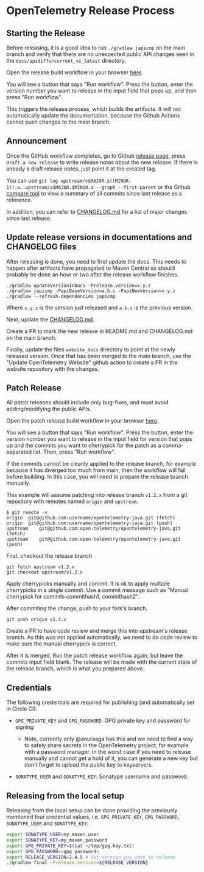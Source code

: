 # OpenTelemetry Release Process

## Starting the Release

Before releasing, it is a good idea to run `./gradlew japicmp` on the main branch
and verify that there are no unexpected public API changes seen in the `docs/apidiffs/current_vs_latest`
directory.

Open the release build workflow in your browser [here](https://github.com/open-telemetry/opentelemetry-java/actions/workflows/release-build.yml).

You will see a button that says "Run workflow". Press the button, enter the version number you want
to release in the input field that pops up, and then press "Run workflow".

This triggers the release process, which builds the artifacts. It will not automatically update the
documentation, because the Github Actions cannot push changes to the main branch.

## Announcement

Once the GitHub workflow completes, go to Github [release
page](https://github.com/open-telemetry/opentelemetry-java/releases), press
`Draft a new release` to write release notes about the new release. If there is already a draft
release notes, just point it at the created tag.

You can use `git log upstream/v$MAJOR.$((MINOR-1)).x..upstream/v$MAJOR.$MINOR.x --graph --first-parent`
or the Github [compare tool](https://github.com/open-telemetry/opentelemetry-java/compare/)
to view a summary of all commits since last release as a reference.

In addition, you can refer to
[CHANGELOG.md](https://github.com/open-telemetry/opentelemetry-java/blob/main/CHANGELOG.md)
for a list of major changes since last release.

## Update release versions in documentations and CHANGELOG files

After releasing is done, you need to first update the docs. This needs to happen after artifacts have propagated
to Maven Central so should probably be done an hour or two after the release workflow finishes.

```
./gradlew updateVersionInDocs -Prelease.version=x.y.z
./gradlew japicmp -PapiBaseVersion=a.b.c -PapiNewVersion=x.y.z
./gradlew --refresh-dependencies japicmp
```

Where `x.y.z` is the version just released and `a.b.c` is the previous version.

Next, update the
[CHANGELOG.md](https://github.com/open-telemetry/opentelemetry-java/blob/main/CHANGELOG.md).

Create a PR to mark the new release in README.md and CHANGELOG.md on the main branch.

Finally, update the files `website_docs` directory to point at the newly released version. Once that has
been merged to the main branch, use the "Update OpenTelemetry Website" github action to create a PR
in the website repository with the changes.

## Patch Release

All patch releases should include only bug-fixes, and must avoid
adding/modifying the public APIs.

Open the patch release build workflow in your browser [here](https://github.com/open-telemetry/opentelemetry-java/actions/workflows/patch-release-build.yml).

You will see a button that says "Run workflow". Press the button, enter the version number you want
to release in the input field for version that pops up and the commits you want to cherrypick for the
patch as a comma-separated list. Then, press "Run workflow".

If the commits cannot be cleanly applied to the release branch, for example because it has diverged
too much from main, then the workflow will fail before building. In this case, you will need to
prepare the release branch manually.

This example will assume patching into release branch `v1.2.x` from a git repository with remotes
named `origin` and `upstream`.

```
$ git remote -v
origin	git@github.com:username/opentelemetry-java.git (fetch)
origin	git@github.com:username/opentelemetry-java.git (push)
upstream	git@github.com:open-telemetry/opentelemetry-java.git (fetch)
upstream	git@github.com:open-telemetry/opentelemetry-java.git (push)
```

First, checkout the release branch

```
git fetch upstream v1.2.x
git checkout upstream/v1.2.x
```

Apply cherrypicks manually and commit. It is ok to apply multiple cherrypicks in a single commit.
Use a commit message such as "Manual cherrypick for commits commithash1, commithash2".

After commiting the change, push to your fork's branch.

```
git push origin v1.2.x
```

Create a PR to have code review and merge this into upstream's release branch. As this was not
applied automatically, we need to do code review to make sure the manual cherrypick is correct.

After it is merged, Run the patch release workflow again, but leave the commits input field blank.
The release will be made with the current state of the release branch, which is what you prepared
above.

## Credentials

The following credentials are required for publishing (and automatically set in Circle CI):

* `GPG_PRIVATE_KEY` and `GPG_PASSWORD`: GPG private key and password for signing
  - Note, currently only @anuraaga has this and we need to find a way to safely share secrets in the
    OpenTelemetry project, for example with a password manager. In the worst case if you need to
    release manually and cannot get a hold of it, you can generate a new key but don't forget to
    upload the public key to keyservers.

* `SONATYPE_USER` and `SONATYPE_KEY`: Sonatype username and password.

## Releasing from the local setup

Releasing from the local setup can be done providing the previously mentioned four credential values, i.e.
`GPG_PRIVATE_KEY`, `GPG_PASSWORD`, `SONATYPE_USER` and `SONATYPE_KEY`:

```sh
export SONATYPE_USER=my_maven_user
export SONATYPE_KEY=my_maven_password
export GPG_PRIVATE_KEY=$(cat ~/tmp/gpg.key.txt)
export GPG_PASSWORD=<gpg password>
export RELEASE_VERSION=2.4.5 # Set version you want to release
./gradlew final -Prelease.version=${RELEASE_VERSION}
```
